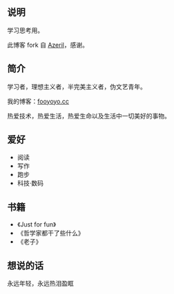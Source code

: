 ## 说明

学习思考用。

此博客 fork 自 [Azeril](http://azeril.me/)，感谢。

## 简介
学习者，理想主义者，半完美主义者，伪文艺青年。

我的博客：[fooyoyo.cc](fooyoyo.cc)

热爱技术，热爱生活，热爱生命以及生活中一切美好的事物。

## 爱好

- 阅读
- 写作
- 跑步
- 科技·数码

## 书籍

- 《Just for fun》
- 《哲学家都干了些什么》
- 《老子》

## 想说的话

永远年轻，永远热泪盈眶




